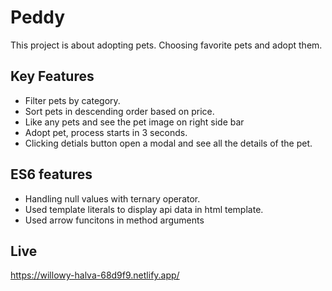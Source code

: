 # Peddy

This project is about adopting pets. Choosing favorite pets and adopt them.

## Key Features

- Filter pets by category.
- Sort pets in descending order based on price.
- Like any pets and see the pet image on right side bar
- Adopt pet, process starts in 3 seconds.
- Clicking detials button open a modal and see all the details of the pet.

## ES6 features

- Handling null values with ternary operator.
- Used template literals to display api data in html template.
- Used arrow funcitons in method arguments

## Live

https://willowy-halva-68d9f9.netlify.app/
